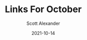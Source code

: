 ---
layout: podcast
title: "Links For October"
author: Scott Alexander
description: https://astralcodexten.substack.com/p/links-for-october
date: 2021-10-14
length: 3213413
duration: 803
guid: links-for-october
---